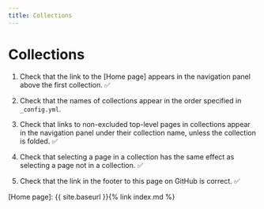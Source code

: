 ```yaml
---
title: Collections
---
```


# Collections

1.  Check that the link to the [Home page] appears in the navigation panel
    above the first collection. ✅

1.  Check that the names of collections appear in the order specified in 
    `_config.yml`.
  
1.  Check that links to non-excluded top-level pages in collections
    appear in the navigation panel under their collection name,
    unless the collection is folded. ✅

1.  Check that selecting a page in a collection has the same effect as
    selecting a page not in a collection. ✅

1.  Check that the link in the footer to this page on GitHub is correct. ✅

[Home page]: {{ site.baseurl }}{% link index.md %}
